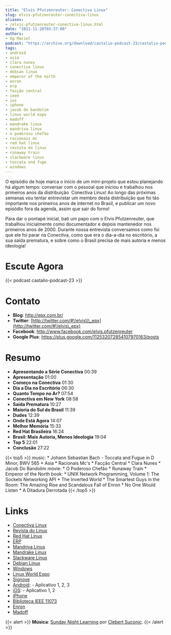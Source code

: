 ```yaml
---
title: "Elvis Pfutzenreuter: Conectiva Linux"
slug: elvis-pfutzenreuter-conectiva-linux
aliases:
- /elvis-pfutzenreuter-conectiva-linux.html
date: "2011-11-28T03:37:00"
authors:
- Og Maciel
podcast: "https://archive.org/download/castalio-podcast-23/castalio-podcast-23.mp3"
tags:
- android
- asia
- clara nunes
- conectiva linux
- debian linux
- emperor of the north
- enron
- erp
- facção central
- ieee
- ios
- iphone
- jacob do bandolim
- linux world expo
- madoff
- mandrake linux
- mandriva linux
- o poderoso chefão
- racionais mc
- red hat linux
- revista do linux
- runaway train
- slackware linux
- toccata und fuge
- windows
---
```


O episódio de hoje marca o início de um mini-projeto que estou
planejando há algum tempo: conversar com o pessoal que iniciou e
trabalhou nos primeiros anos da distribuição  Conectiva Linux! Ao longo
das próximas semanas vou tentar entrevistar um membro desta distribuição
que foi tão importante nos primeiros anos de internet no Brasil, e
publicar um novo episódio fora da agenda, assim que sair do forno!

Para dar o pontapé inicial, bati um papo com o Elvis Pfutzenreuter, que
trabalhou inicialmente como documentador e depois mantenedor nos
primeiros anos de 2000. Durante nossa entrevista conversamos como foi
que ele foi parar na Conectiva, como que era o dia-a-dia no escritório,
a sua saída prematura, e sobre como o Brasil precisa de mais autoria e
menos ideologia!

# Escute Agora

{{< podcast castalio-podcast-23 >}}

# Contato

- **Blog**: <http://epx.com.br/>
- **Twitter**: [http://twitter.com/#!/elvis\\\_epx](http://twitter.com/#!/elvis\_epx)
- **Facebook**: <http://www.facebook.com/elvis.pfutzenreuter>
- **Google Plus**: <https://plus.google.com/112532072854107970163/posts>

# Resumo

- **Apresentando a Série Conectiva** 00:39
- **Apresentação** 01:00
- **Começo na Conectiva** 01:30
- **Dia a Dia no Escritório** 06:30
- **Quanto Tempo no Ar?** 07:54
- **Conectiva em New York** 08:58
- **Saída Prematura** 10:27
- **Maioria do Sul do Brasil** 11:39
- **Dudes** 12:39
- **Onde Está Agora** 14:07
- **Melhor Memória** 15:33
- **Red Hat Brasileira** 16:24
- **Brasil: Mais Autoria, Menos Ideologia** 19:04
- **Top 5** 22:01
- **Conclusão** 27:22

{{< top5 >}}
music:
    * Johann Sebastian Bach - Toccata and Fugue in D Minor, BWV 565
    * Asia
    * Racionais Mc\'s
    * Facção Central
    * Clara Nunes
    * Jacob Do Bandolim
movie:
    * O Poderoso Chefão
    * Runaway Train
    * Emperor of the North
book:
    * UNIX Network Programming, Volume 1: The Sockets Networking API
    * The Inverted World
    * The Smartest Guys in the Room: The Amazing Rise and Scandalous Fall of Enron
    * No One Would Listen
    * A Ditadura Derrotada
{{< /top5 >}}

# Links

- [Conectiva Linux](https://duckduckgo.com/?q=Conectiva+Linux)
- [Revista do Linux](https://duckduckgo.com/?q=Revista+do+Linux)
- [Red Hat Linux](https://duckduckgo.com/?q=Red+Hat+Linux)
- [ERP](https://duckduckgo.com/?q=ERP)
- [Mandriva Linux](https://duckduckgo.com/?q=Mandriva+Linux)
- [Mandrake Linux](https://duckduckgo.com/?q=Mandrake+Linux)
- [Slackware Linux](https://duckduckgo.com/?q=Slackware+Linux)
- [Debian Linux](https://duckduckgo.com/?q=Debian+Linux)
- [Windows](https://duckduckgo.com/?q=Windows)
- [Linux World Expo](https://duckduckgo.com/?q=Linux+World+Expo)
- [Signove](http://www.signove.com/)
- [Android](https://duckduckgo.com/?q=Android):   - Aplicativo 1, 2, 3
- [iOS](https://duckduckgo.com/?q=iOS):   - Aplicativo 1, 2
- [iPhone](https://duckduckgo.com/?q=iPhone)
- [Biblioteca IEEE 11073](http://oss.signove.com/index.php/Antidote:_IEEE_11073-20601_Library)
- [Enron](https://duckduckgo.com/?q=Enron)
- [Madoff](https://duckduckgo.com/?q=Madoff)

{{< alert >}}
**Música**: [Sunday Night Learning](http://soundcloud.com/clebertsuconic/sunday-night-lerning) por [Clebert Suconic](http://soundcloud.com/clebertsuconic).
{{< /alert >}}
